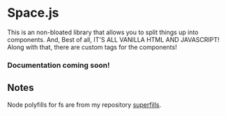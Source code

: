 # Space.js
This is an non-bloated library that allows you to split things up into components.
And, Best of all, IT'S ALL VANILLA HTML AND JAVASCRIPT!
Along with that, there are custom tags for the components!

### Documentation coming soon!

## Notes

Node polyfills for fs are from my repository [superfills](https://github.com/mooocow123/superfills).
